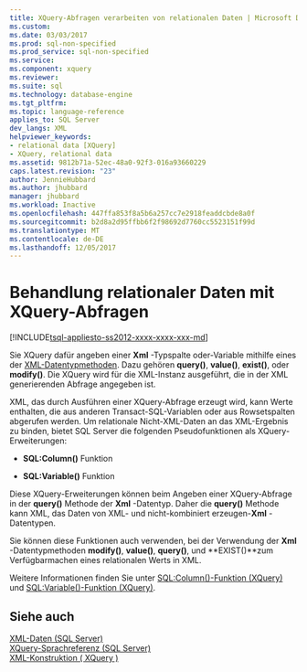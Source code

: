 ```yaml
---
title: XQuery-Abfragen verarbeiten von relationalen Daten | Microsoft Docs
ms.custom: 
ms.date: 03/03/2017
ms.prod: sql-non-specified
ms.prod_service: sql-non-specified
ms.service: 
ms.component: xquery
ms.reviewer: 
ms.suite: sql
ms.technology: database-engine
ms.tgt_pltfrm: 
ms.topic: language-reference
applies_to: SQL Server
dev_langs: XML
helpviewer_keywords:
- relational data [XQuery]
- XQuery, relational data
ms.assetid: 9812b71a-52ec-48a0-92f3-016a93660229
caps.latest.revision: "23"
author: JennieHubbard
ms.author: jhubbard
manager: jhubbard
ms.workload: Inactive
ms.openlocfilehash: 447ffa853f8a5b6a257cc7e2918feaddcbde8a0f
ms.sourcegitcommit: b2d8a2d95ffbb6f2f98692d7760cc5523151f99d
ms.translationtype: MT
ms.contentlocale: de-DE
ms.lasthandoff: 12/05/2017
---
```

# <a name="xqueries-handling-relational-data"></a>Behandlung relationaler Daten mit XQuery-Abfragen
[!INCLUDE[tsql-appliesto-ss2012-xxxx-xxxx-xxx-md](../includes/tsql-appliesto-ss2012-xxxx-xxxx-xxx-md.md)]

  Sie XQuery dafür angeben einer **Xml** -Typspalte oder-Variable mithilfe eines der [XML-Datentypmethoden](../t-sql/xml/xml-data-type-methods.md). Dazu gehören **query()**, **value()**, **exist()**, oder **modify()**. Die XQuery wird für die XML-Instanz ausgeführt, die in der XML generierenden Abfrage angegeben ist.  
  
 XML, das durch Ausführen einer XQuery-Abfrage erzeugt wird, kann Werte enthalten, die aus anderen Transact-SQL-Variablen oder aus Rowsetspalten abgerufen werden. Um relationale Nicht-XML-Daten an das XML-Ergebnis zu binden, bietet SQL Server die folgenden Pseudofunktionen als XQuery-Erweiterungen:  
  
-   **SQL:Column()** Funktion  
  
-   **SQL:Variable()** Funktion  
  
 Diese XQuery-Erweiterungen können beim Angeben einer XQuery-Abfrage in der **query()** Methode der **Xml** -Datentyp. Daher die **query()** Methode kann XML, das Daten von XML- und nicht-kombiniert erzeugen-**Xml** -Datentypen.  
  
 Sie können diese Funktionen auch verwenden, bei der Verwendung der **Xml** -Datentypmethoden **modify()**, **value()**, **query()**, und  **EXIST()**zum Verfügbarmachen eines relationalen Werts in XML.  
  
 Weitere Informationen finden Sie unter [SQL:Column()-Funktion (XQuery)](../xquery/xquery-extension-functions-sql-column.md) und [SQL:Variable()-Funktion (XQuery)](../xquery/xquery-extension-functions-sql-variable.md).  
  
## <a name="see-also"></a>Siehe auch  
 [XML-Daten &#40;SQL Server&#41;](../relational-databases/xml/xml-data-sql-server.md)   
 [XQuery-Sprachreferenz &#40;SQL Server&#41;](../xquery/xquery-language-reference-sql-server.md)   
 [XML-Konstruktion &#40; XQuery &#41;](../xquery/xml-construction-xquery.md)  
  
  
